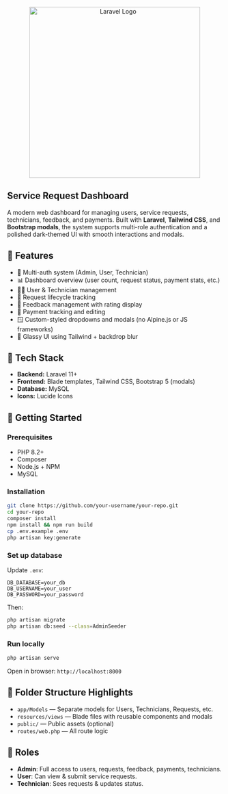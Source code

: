 <p align="center"><a href="https://laravel.com" target="_blank"><img src="https://raw.githubusercontent.com/laravel/art/master/logo-lockup/5%20SVG/2%20CMYK/1%20Full%20Color/laravel-logolockup-cmyk-red.svg" width="400" alt="Laravel Logo"></a></p>

## Service Request Dashboard

A modern web dashboard for managing users, service requests, technicians, feedback, and payments. Built with **Laravel**, **Tailwind CSS**, and **Bootstrap modals**, the system supports multi-role authentication and a polished dark-themed UI with smooth interactions and modals.

## 🔧 Features

- 🔐 Multi-auth system (Admin, User, Technician)
- 📊 Dashboard overview (user count, request status, payment stats, etc.)
- 🧑‍💼 User & Technician management
- 🧾 Request lifecycle tracking
- 💬 Feedback management with rating display
- 💸 Payment tracking and editing
- 🪟 Custom-styled dropdowns and modals (no Alpine.js or JS frameworks)
- 🎨 Glassy UI using Tailwind + backdrop blur

## 📁 Tech Stack

- **Backend:** Laravel 11+
- **Frontend:** Blade templates, Tailwind CSS, Bootstrap 5 (modals)
- **Database:** MySQL
- **Icons:** Lucide Icons

## 🚀 Getting Started

### Prerequisites

- PHP 8.2+
- Composer
- Node.js + NPM
- MySQL

### Installation

```bash
git clone https://github.com/your-username/your-repo.git
cd your-repo
composer install
npm install && npm run build
cp .env.example .env
php artisan key:generate
```

### Set up database

Update `.env`:

```
DB_DATABASE=your_db
DB_USERNAME=your_user
DB_PASSWORD=your_password
```

Then:

```bash
php artisan migrate
php artisan db:seed --class=AdminSeeder
```

### Run locally

```bash
php artisan serve
```

Open in browser: `http://localhost:8000`

## 📂 Folder Structure Highlights

- `app/Models` — Separate models for Users, Technicians, Requests, etc.
- `resources/views` — Blade files with reusable components and modals
- `public/` — Public assets (optional)
- `routes/web.php` — All route logic

## 🙋 Roles

- **Admin**: Full access to users, requests, feedback, payments, technicians.
- **User**: Can view & submit service requests.
- **Technician**: Sees requests & updates status.

